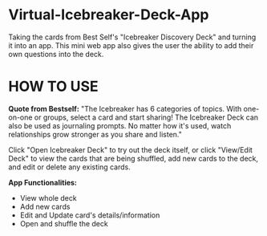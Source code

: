 # Virtual-Icebreaker-Deck-App
Taking the cards from Best Self's "Icebreaker Discovery Deck" and turning it into an app. This mini web app also gives the user the ability to add their own questions into the deck. 

<h1>HOW TO USE</h1>

<strong>Quote from Bestself:</strong>
"The Icebreaker has 6 categories of topics. With one-on-one or groups, select a card and start sharing! The Icebreaker Deck can also be used as journaling prompts. No matter how it's used, watch relationships grow stronger as you share and listen."

Click "Open Icebreaker Deck" to try out the deck itself, or click "View/Edit Deck" to view the cards that are being shuffled, add new cards to the deck, and edit or delete any existing cards.

<strong>App Functionalities:</strong>
<ul>
  <li>View whole deck</li>
  <li>Add new cards</li>
  <li>Edit and Update card's details/information</li>
  <li>Open and shuffle the deck</li>
</ul

